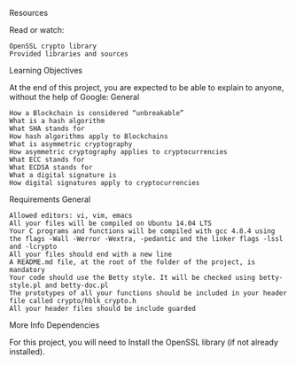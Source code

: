 Resources

Read or watch:

    OpenSSL crypto library
    Provided libraries and sources

Learning Objectives

At the end of this project, you are expected to be able to explain to anyone, without the help of Google:
General

    How a Blockchain is considered “unbreakable”
    What is a hash algorithm
    What SHA stands for
    How hash algorithms apply to Blockchains
    What is asymmetric cryptography
    How asymmetric cryptography applies to cryptocurrencies
    What ECC stands for
    What ECDSA stands for
    What a digital signature is
    How digital signatures apply to cryptocurrencies

Requirements
General

    Allowed editors: vi, vim, emacs
    All your files will be compiled on Ubuntu 14.04 LTS
    Your C programs and functions will be compiled with gcc 4.8.4 using the flags -Wall -Werror -Wextra, -pedantic and the linker flags -lssl and -lcrypto
    All your files should end with a new line
    A README.md file, at the root of the folder of the project, is mandatory
    Your code should use the Betty style. It will be checked using betty-style.pl and betty-doc.pl
    The prototypes of all your functions should be included in your header file called crypto/hblk_crypto.h
    All your header files should be include guarded

More Info
Dependencies

For this project, you will need to Install the OpenSSL library (if not already installed).
